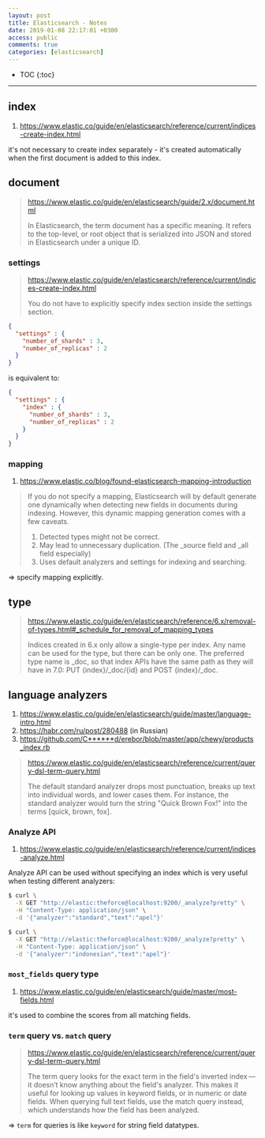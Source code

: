 ```yaml
---
layout: post
title: Elasticsearch - Notes
date: 2019-01-08 22:17:01 +0300
access: public
comments: true
categories: [elasticsearch]
---
```


<!-- more -->

* TOC
{:toc}
<hr>

index
-----

1. <https://www.elastic.co/guide/en/elasticsearch/reference/current/indices-create-index.html>

it's not necessary to create index separately - it's created automatically
when the first document is added to this index.

document
--------

> <https://www.elastic.co/guide/en/elasticsearch/guide/2.x/document.html>
>
> In Elasticsearch, the term document has a specific meaning. It refers to
> the top-level, or root object that is serialized into JSON and stored in
> Elasticsearch under a unique ID.

### settings

> <https://www.elastic.co/guide/en/elasticsearch/reference/current/indices-create-index.html>
>
> You do not have to explicitly specify index section inside the settings section.

```json
{
  "settings" : {
    "number_of_shards" : 3,
    "number_of_replicas" : 2
  }
}
```

is equivalent to:

```json
{
  "settings" : {
    "index" : {
      "number_of_shards" : 3,
      "number_of_replicas" : 2
    }
  }
}
```

### mapping

1. <https://www.elastic.co/blog/found-elasticsearch-mapping-introduction>

> If you do not specify a mapping, Elasticsearch will by default generate one
> dynamically when detecting new fields in documents during indexing. However,
> this dynamic mapping generation comes with a few caveats.
>
> 1. Detected types might not be correct.
> 2. May lead to unnecessary duplication. (The _source field and _all field especially)
> 3. Uses default analyzers and settings for indexing and searching.

=> specify mapping explicitly.

type
----

> <https://www.elastic.co/guide/en/elasticsearch/reference/6.x/removal-of-types.html#_schedule_for_removal_of_mapping_types>
>
> Indices created in 6.x only allow a single-type per index. Any name can
> be used for the type, but there can be only one. The preferred type name
> is _doc, so that index APIs have the same path as they will have in 7.0:
> PUT {index}/_doc/{id} and POST {index}/_doc.

language analyzers
------------------

1. <https://www.elastic.co/guide/en/elasticsearch/guide/master/language-intro.html>
2. <https://habr.com/ru/post/280488> (in Russian)
3. <https://github.com/C******d/erebor/blob/master/app/chewy/products_index.rb>

> <https://www.elastic.co/guide/en/elasticsearch/reference/current/query-dsl-term-query.html>
>
> The default standard analyzer drops most punctuation, breaks up text into
> individual words, and lower cases them. For instance, the standard analyzer
> would turn the string "Quick Brown Fox!" into the terms [quick, brown, fox].

### Analyze API

1. <https://www.elastic.co/guide/en/elasticsearch/reference/current/indices-analyze.html>

Analyze API can be used without specifying an index which is very useful when
testing different analyzers:

```sh
$ curl \
  -X GET "http://elastic:theforce@localhost:9200/_analyze?pretty" \
  -H "Content-Type: application/json" \
  -d '{"analyzer":"standard","text":"apel"}'

$ curl \
  -X GET "http://elastic:theforce@localhost:9200/_analyze?pretty" \
  -H "Content-Type: application/json" \
  -d '{"analyzer":"indonesian","text":"apel"}'
```

### `most_fields` query type

1. <https://www.elastic.co/guide/en/elasticsearch/guide/master/most-fields.html>

it's used to combine the scores from all matching fields.

### `term` query vs. `match` query

> <https://www.elastic.co/guide/en/elasticsearch/reference/current/query-dsl-term-query.html>
>
> The term query looks for the exact term in the field's inverted index — it
> doesn’t know anything about the field's analyzer. This makes it useful for
> looking up values in keyword fields, or in numeric or date fields. When
> querying full text fields, use the match query instead, which understands
> how the field has been analyzed.

=> `term` for queries is like `keyword` for string field datatypes.
